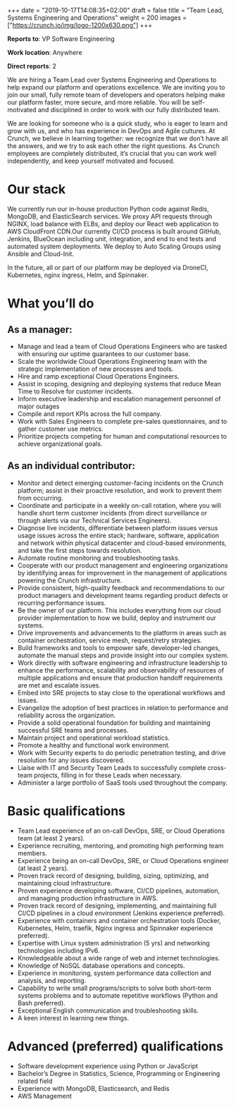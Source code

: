 +++
date = "2019-10-17T14:08:35+02:00"
draft = false
title = "Team Lead, Systems Engineering and Operations"
weight = 200
images = ["https://crunch.io/img/logo-1200x630.png"]
+++

**Reports to**: VP Software Engineering

**Work location**: Anywhere

**Direct reports**: 2

We are hiring a Team Lead over Systems Engineering and Operations to help expand our platform and operations excellence. We are inviting you to join our small, fully remote team of developers and operators helping make our platform faster, more secure, and more reliable. You will be self-motivated and disciplined in order to work with our fully distributed team.

We are looking for someone who is a quick study, who is eager to learn and grow with us, and who has experience in DevOps and Agile cultures. At Crunch, we believe in learning together: we recognize that we don’t have all the answers, and we try to ask each other the right questions. As Crunch employees are completely distributed, it’s crucial that you can work well independently, and keep yourself motivated and focused.

# Our stack

We currently run our in-house production Python code against Redis, MongoDB, and ElasticSearch services. We proxy API requests through NGINX, load balance with ELBs, and deploy our React web application to AWS CloudFront CDN.Our currently CI/CD process is built around GitHub, Jenkins, BlueOcean including unit, integration, and end to end tests and automated system deployments. We deploy to Auto Scaling Groups using Ansible and Cloud-Init.

In the future, all or part of our platform may be deployed via DroneCI, Kubernetes, nginx ingress, Helm, and Spinnaker.

# What you’ll do

## As a manager:

- Manage and lead a team of Cloud Operations Engineers who are tasked with ensuring our uptime guarantees to our customer base.
- Scale the worldwide Cloud Operations Engineering team with the strategic implementation of new processes and tools.
- Hire and ramp exceptional Cloud Operations Engineers.
- Assist in scoping, designing and deploying systems that reduce Mean Time to Resolve for customer incidents.
- Inform executive leadership and escalation management personnel of major outages
- Compile and report KPIs across the full company.
- Work with Sales Engineers to complete pre-sales questionnaires, and to gather customer use metrics.
- Prioritize projects competing for human and computational resources to achieve organizational goals.

## As an individual contributor:

- Monitor and detect emerging customer-facing incidents on the Crunch platform; assist in their proactive resolution, and work to prevent them from occurring.
- Coordinate and participate in a weekly on-call rotation, where you will handle short term customer incidents (from direct surveillance or through alerts via our Technical Services Engineers).
- Diagnose live incidents, differentiate between platform issues versus usage issues across the entire stack; hardware, software, application and network within physical datacenter and cloud-based environments, and take the first steps towards resolution.
- Automate routine monitoring and troubleshooting tasks.
- Cooperate with our product management and engineering organizations by identifying areas for improvement in the management of applications powering the Crunch infrastructure.
- Provide consistent, high-quality feedback and recommendations to our product managers and development teams regarding product defects or recurring performance issues.
- Be the owner of our platform. This includes everything from our cloud provider implementation to how we build, deploy and instrument our systems.
- Drive improvements and advancements to the platform in areas such as container orchestration, service mesh, request/retry strategies.
- Build frameworks and tools to empower safe, developer-led changes, automate the manual steps and provide insight into our complex system.
- Work directly with software engineering and infrastructure leadership to enhance the performance, scalability and observability of resources of multiple applications and ensure that production handoff requirements are met and escalate issues.
- Embed into SRE projects to stay close to the operational workflows and issues.
- Evangelize the adoption of best practices in relation to performance and reliability across the organization.
- Provide a solid operational foundation for building and maintaining successful SRE teams and processes.
- Maintain project and operational workload statistics.
- Promote a healthy and functional work environment.
- Work with Security experts to do periodic penetration testing, and drive resolution for any issues discovered.
- Liaise with IT and Security Team Leads to successfully complete cross-team projects, filling in for these Leads when necessary.
- Administer a large portfolio of SaaS tools used throughout the company.

# Basic qualifications

- Team Lead experience of an on-call DevOps, SRE, or Cloud Operations team (at least 2 years).
- Experience recruiting, mentoring, and promoting high performing team members.
- Experience being an on-call DevOps, SRE, or Cloud Operations engineer (at least 2 years).
- Proven track record of designing, building, sizing, optimizing, and maintaining cloud infrastructure.
- Proven experience developing software, CI/CD pipelines, automation, and managing production infrastructure in AWS.
- Proven track record of designing, implementing, and maintaining full CI/CD pipelines in a cloud environment (Jenkins experience preferred).
- Experience with containers and container orchestration tools (Docker, Kubernetes, Helm, traefik, Nginx ingress and Spinnaker experience preferred).
- Expertise with Linux system administration (5 yrs) and networking technologies including IPv6.
- Knowledgeable about a wide range of web and internet technologies.
- Knowledge of NoSQL database operations and concepts.
- Experience in monitoring, system performance data collection and analysis, and reporting.
- Capability to write small programs/scripts to solve both short-term systems problems and to automate repetitive workflows (Python and Bash preferred).
- Exceptional English communication and troubleshooting skills.
- A keen interest in learning new things.

# Advanced (preferred) qualifications

- Software development experience using Python or JavaScript
- Bachelor’s Degree in Statistics, Science, Programming or Engineering related field
- Experience with MongoDB, Elasticsearch, and Redis
- AWS Management